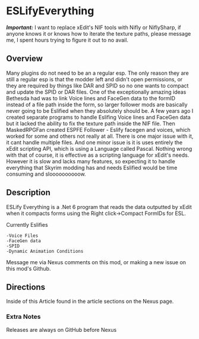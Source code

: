 # ESLifyEverything

**_Important:_** I want to replace xEdit's NIF tools with Nifly or NiflySharp, if anyone knows it or knows how to iterate the texture paths, please message me, I spent hours trying to figure it out to no avail.

## Overview

Many plugins do not need to be an a regular esp. The only reason they are still a regular esp is that the modder left and didn't open permissions, or they are required by things like DAR and SPID so no one wants to compact and update the SPID or DAR files. One of the exceptionally amazing ideas Bethesda had was to link Voice lines and FaceGen data to the formID instead of a file path inside the form, so larger follower mods are basically never going to be Eslified when they absolutely should be. A few years ago I created separate programs to handle Eslifing Voice lines and FaceGen data but it lacked the ability to fix the texture path inside the NIF file. Then MaskedRPGFan created ESPFE Follower - Eslify facegen and voices, which worked for some and others not really at all. There is one major issue with it, it cant handle multiple files. And one minor issue is it is uses entirely the xEdit scripting API, which is using a Language called Pascal. Nothing wrong with that of course, it is effective as a scripting language for xEdit's needs. However it is slow and lacks many features, so expecting it to handle everything that Skyrim modding has and needs Eslified would be time consuming and sloooooooooow. 

## Description

ESLify Everything is a .Net 6 program that reads the data outputted by xEdit when it compacts forms using the Right click->Compact FormIDs for ESL. 

Currently Eslifies

    -Voice Files
    -FaceGen data
    -SPID
    -Dynamic Animation Conditions

Message me via Nexus comments on this mod, or making a new issue on this mod's Github.

## Directions

Inside of this Article found in the article sections on the Nexus page.

### Extra Notes

Releases are always on GitHub before Nexus
